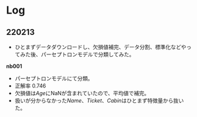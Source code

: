 # Log
## 220213
- ひとまずデータダウンロードし、欠損値補完、データ分割、標準化などやってみた後、パーセプトロンモデルで分類してみた。

**nb001**
 - パーセプトロンモデルにて分類。
 - 正解率 0.746
 - 欠損値は*Age*にNaNが含まれていたので、平均値で補完。
 - 扱いが分からなかった*Name*、*Ticket*、*Cabin*はひとまず特徴量から抜いた。
